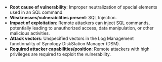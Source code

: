 - **Root cause of vulnerability**: Improper neutralization of special elements used in an SQL command.
- **Weaknesses/vulnerabilities present**: SQL Injection.
- **Impact of exploitation**: Remote attackers can inject SQL commands, potentially leading to unauthorized access, data manipulation, or other malicious activities.
- **Attack vectors**: Unspecified vectors in the Log Management functionality of Synology DiskStation Manager (DSM).
- **Required attacker capabilities/position**: Remote attackers with high privileges are required to exploit the vulnerability.